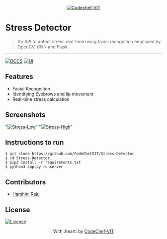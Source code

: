 <p align="center"><a href="https://www.codechefvit.com" target="_blank"><img src="https://s3.amazonaws.com/codechef_shared/sites/all/themes/abessive/logo-3.png" title="CodeChef-VIT" alt="Codechef-VIT"></a>
</p>

# Stress Detector 

> <Subtitle>
> An API to detect stress real-time using facial recognition employed by OpenCV, CNN and Flask.

---
[![DOCS](https://img.shields.io/badge/Documentation-see%20docs-green?style=flat-square&logo=appveyor)](INSERT_LINK_FOR_DOCS_HERE) 
  [![UI ](https://img.shields.io/badge/User%20Interface-Link%20to%20UI-orange?style=flat-square&logo=appveyor)](INSERT_UI_LINK_HERE)

## Features
- Facial Recognition
- Identifying Eyebrows and lip movement 
- Real-time stress calculation

## Screenshots
"<a href="https://imgbb.com/"><img src="https://i.ibb.co/d4df599/Stress-Low.png" alt="Stress-Low" border="0"></a>"
"<a href="https://imgbb.com/"><img src="https://i.ibb.co/n8pBY90/Stress-High.png" alt="Stress-High" border="0"></a>"

## Instructions to run
```
$ git clone https://github.com/CodeChefVIT/Stress-Detector
$ cd Stress-Detector
$ pip3 install -r requirements.txt
$ python3 app.py runserver
```

## Contributors
- <a href="https://github.com/<Contributor>">Harshini Raju</a>

## License
[![License](http://img.shields.io/:license-mit-blue.svg?style=flat-square)](http://badges.mit-license.org)

<p align="center">
	With :heart: by <a href="https://www.codechefvit.com" target="_blank">CodeChef-VIT</a>
</p>

